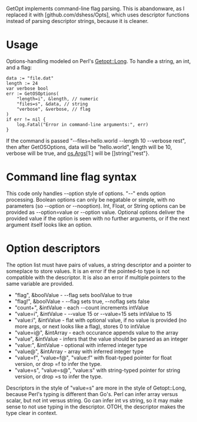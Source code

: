 GetOpt implements command-line flag parsing.  This is abandonware, as I
replaced it with [github.com/dshess/Opts], which uses descriptor functions
instead of parsing descriptor strings, because it is cleaner.

# Usage

Options-handling modeled on Perl's
[Getopt::Long](https://perldoc.perl.org/Getopt::Long).
To handle a string, an int, and a flag:

	data := "file.dat"
	length := 24
	var verbose bool
    err := GetOSOptions(
		"length=i", &length, // numeric
		"files=s", &data, // string
		"verbose", &verbose, // flag
	)
	if err != nil {
		log.Fatal("Error in command-line arguments:", err)
	}

If the command is passed "--files=hello.world --length 10 --verbose rest",
then after GetOSOptions, data will be "hello.world", length will be 10,
verbose will be true, and [os.Args](https://pkg.go.dev/os#Args)[1:] will be
[]string{"rest"}.

# Command line flag syntax

This code only handles --option style of options.  "--" ends option
processing.  Boolean options can only be negatable or simple, with no
parameters (so --option or --nooption).  Int, Float, or String options can
be provided as --option=value or --option value.  Optional options deliver
the provided value if the option is seen with no further arguments, or if
the next argument itself looks like an option.

# Option descriptors

The option list must have pairs of values, a string descriptor and a
pointer to someplace to store values.  It is an error if the pointed-to
type is not compatible with the descriptor.  It is also an error if
multiple pointers to the same variable are provided.

  - "flag", &boolValue - --flag sets boolValue to true
  - "flag!", &boolValue - --flag sets true, --noflag sets false
  - "count+", &intValue - each --count increments intValue
  - "value=i", &intValue - --value 15 or --value=15 sets intValue to 15
  - "value:i", &intValue - flat with optional value, if no value is
    provided (no more args, or next looks like a flag), stores 0 to
    intValue
  - "value=i@", &intArray - each occurance appends value to the array
  - "value", &intValue - infers that the value should be parsed as an integer
  - "value:", &intValue - optional with inferred integer type
  - "value@", &intArray - array with inferred integer type
  - "value=f", "value=f@", "value:f" with float-typed pointer for float
    version, or drop =f to infer the type.
  - "value=s", "value=s@", "value:s" with string-typed pointer for string
    version, or drop =s to infer the type.

Descriptors in the style of "value=s" are more in the style of
Getopt::Long, because Perl's typing is different than Go's.  Perl can infer
array versus scalar, but not int versus string.  Go can infer int vs
string, so it may make sense to not use typing in the descriptor.  OTOH,
the descriptor makes the type clear in context.
